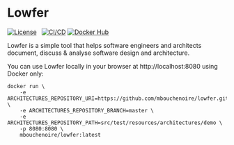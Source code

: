 # Lowfer

[![License](https://img.shields.io/badge/License-Apache%202.0-blue.svg)](https://opensource.org/licenses/Apache-2.0) &nbsp;
[![CI/CD](https://github.com/mbouchenoire/lowfer/actions/workflows/ci-cd.yml/badge.svg?branch=master)](https://github.com/mbouchenoire/lowfer/actions/workflows/ci-cd.yml)
[![Docker Hub](https://img.shields.io/docker/pulls/mbouchenoire/lowfer.svg)](https://hub.docker.com/r/mbouchenoire/lowfer) &nbsp;

Lowfer is a simple tool that helps software engineers and architects document, discuss & analyse software design and architecture.

You can use Lowfer locally in your browser at http://localhost:8080 using Docker only:

```shell script
docker run \
    -e ARCHITECTURES_REPOSITORY_URI=https://github.com/mbouchenoire/lowfer.git \
    -e ARCHITECTURES_REPOSITORY_BRANCH=master \
    -e ARCHITECTURES_REPOSITORY_PATH=src/test/resources/architectures/demo \
    -p 8080:8080 \
    mbouchenoire/lowfer:latest
```
